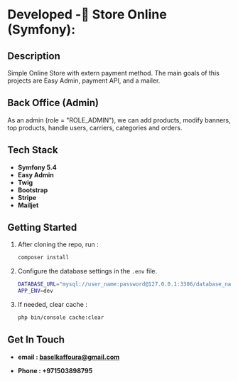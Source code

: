 # Developed  -  ٍStore Online (Symfony):


## Description

Simple Online Store with extern payment method. The main goals of this projects are Easy Admin, payment API, and a mailer.


## Back Office (Admin)

As an admin (role = "ROLE_ADMIN"), we can add products, modify banners, top products, handle users, carriers, categories and orders.


## Tech Stack

- **Symfony 5.4**
- **Easy Admin**
- **Twig**
- **Bootstrap**
- **Stripe**
- **Mailjet**


## Getting Started

1. After cloning the repo, run :
    ```bash
    composer install
    ```
2. Configure the database settings in the `.env` file.
    ```bash
    DATABASE_URL="mysql://user_name:password@127.0.0.1:3306/database_name?serverVersion=mariadb-10.3.25"
    APP_ENV=dev
    ```
3. If needed, clear cache :
    ```bash
    php bin/console cache:clear
    ```
	
	
## Get In Touch

- **email : baselkaffoura@gmail.com**

- **Phone : +971503898795**	